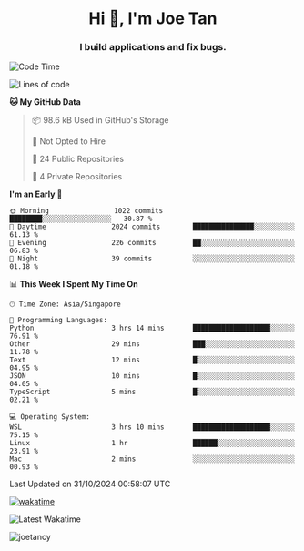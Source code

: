 <h1 align="center">Hi 👋, I'm Joe Tan</h1>
<h3 align="center">I build applications and fix bugs.</h3>

<!--START_SECTION:waka-->
![Code Time](http://img.shields.io/badge/Code%20Time-1%2C447%20hrs%209%20mins-blue)

![Lines of code](https://img.shields.io/badge/From%20Hello%20World%20I%27ve%20Written-46.5%20million%20lines%20of%20code-blue)

**🐱 My GitHub Data** 

> 📦 98.6 kB Used in GitHub's Storage 
 > 
> 🚫 Not Opted to Hire
 > 
> 📜 24 Public Repositories 
 > 
> 🔑 4 Private Repositories 
 > 
**I'm an Early 🐤** 

```text
🌞 Morning                1022 commits        ████████░░░░░░░░░░░░░░░░░   30.87 % 
🌆 Daytime                2024 commits        ███████████████░░░░░░░░░░   61.13 % 
🌃 Evening                226 commits         ██░░░░░░░░░░░░░░░░░░░░░░░   06.83 % 
🌙 Night                  39 commits          ░░░░░░░░░░░░░░░░░░░░░░░░░   01.18 % 
```


📊 **This Week I Spent My Time On** 

```text
🕑︎ Time Zone: Asia/Singapore

💬 Programming Languages: 
Python                   3 hrs 14 mins       ███████████████████░░░░░░   76.91 % 
Other                    29 mins             ███░░░░░░░░░░░░░░░░░░░░░░   11.78 % 
Text                     12 mins             █░░░░░░░░░░░░░░░░░░░░░░░░   04.95 % 
JSON                     10 mins             █░░░░░░░░░░░░░░░░░░░░░░░░   04.05 % 
TypeScript               5 mins              █░░░░░░░░░░░░░░░░░░░░░░░░   02.21 % 

💻 Operating System: 
WSL                      3 hrs 10 mins       ███████████████████░░░░░░   75.15 % 
Linux                    1 hr                ██████░░░░░░░░░░░░░░░░░░░   23.91 % 
Mac                      2 mins              ░░░░░░░░░░░░░░░░░░░░░░░░░   00.93 % 
```


 Last Updated on 31/10/2024 00:58:07 UTC
<!--END_SECTION:waka-->
[![wakatime](https://wakatime.com/badge/user/e0e3a0f0-6d69-4241-946d-0baaf7b91278.svg)](https://wakatime.com/@e0e3a0f0-6d69-4241-946d-0baaf7b91278)

![Latest Wakatime](https://github.com/joetancy/joetancy/workflows/Latest%20Wakatime/badge.svg)

<p align="left"> <img src="https://komarev.com/ghpvc/?username=joetancy" alt="joetancy" /> </p>

